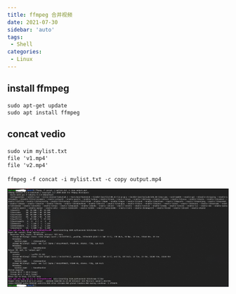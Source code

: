 ```yaml
---
title: ffmpeg 合并视频
date: 2021-07-30
sidebar: 'auto'
tags:
 - Shell
categories:
 - Linux
---
```



## install ffmpeg
```Shell
sudo apt-get update
sudo apt install ffmpeg
```
## concat vedio
```shell
sudo vim mylist.txt
file 'v1.mp4'
file 'v2.mp4'

ffmpeg -f concat -i mylist.txt -c copy output.mp4
```



![image-20210730093130781](./202107300924.assets/image-20210730093130781.png)

